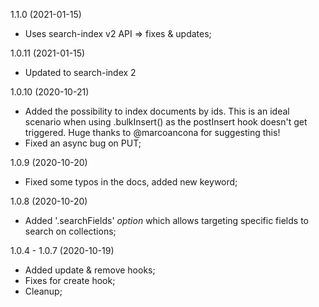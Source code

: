 <a name="1.1.0"></a>
1.1.0 (2021-01-15)

- Uses search-index v2 API => fixes & updates;

<a name="1.0.11"></a>
1.0.11 (2021-01-15)

- Updated to search-index 2

<a name="1.0.10"></a>
1.0.10 (2020-10-21)

- Added the possibility to index documents by ids. This is an ideal scenario when using .bulkInsert() as the postInsert hook doesn't get triggered. Huge thanks to @marcoancona for suggesting this!
- Fixed an async bug on PUT;

<a name="1.0.9"></a>
1.0.9 (2020-10-20)

- Fixed some typos in the docs, added new keyword;

<a name="1.0.8"></a>
1.0.8 (2020-10-20)

- Added '.searchFields' _option_ which allows targeting specific fields to search on collections;

<a name="1.0.7"></a>
1.0.4 - 1.0.7 (2020-10-19)

- Added update & remove hooks;
- Fixes for create hook;
- Cleanup;
